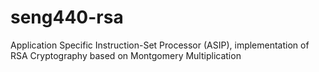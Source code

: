 # seng440-rsa
Application Specific Instruction-Set Processor (ASIP), implementation of RSA Cryptography based on Montgomery Multiplication
